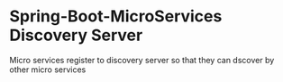 # Spring-Boot-MicroServices Discovery Server

Micro services register to discovery server so that they can dscover by other micro services
